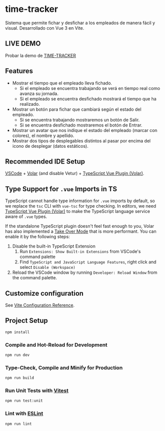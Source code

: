 # time-tracker

Sistema que permite fichar y desfichar a los empleados de manera fácil y visual. Desarrollado con Vue 3 en Vite.

## LIVE DEMO

Probar la demo de [TIME-TRACKER](https://bryans1989-time-tracker.netlify.app/)

## Features

-   Mostrar el tiempo que el empleado lleva fichado.
    -   Si el empleado se encuentra trabajando se verá en tiempo real como avanza su jornada.
    -   Si el empleado se encuentra desfichado mostrará el tiempo que ha realizado.
-   Mostrar un botón para fichar que cambiará según el estado del empleado.
    -   Si se encuentra trabajando mostraremos un botón de Salir.
    -   Si se encuentra desfichado mostraremos el botón de Entrar.
-   Mostrar un avatar que nos indique el estado del empleado (marcar con colores), el nombre y apellido.
-   Mostrar dos tipos de desplegables distintos al pasar por encima del icono de desplegar (datos estáticos).

## Recommended IDE Setup

[VSCode](https://code.visualstudio.com/) + [Volar](https://marketplace.visualstudio.com/items?itemName=Vue.volar) (and disable Vetur) + [TypeScript Vue Plugin (Volar)](https://marketplace.visualstudio.com/items?itemName=Vue.vscode-typescript-vue-plugin).

## Type Support for `.vue` Imports in TS

TypeScript cannot handle type information for `.vue` imports by default, so we replace the `tsc` CLI with `vue-tsc` for type checking. In editors, we need [TypeScript Vue Plugin (Volar)](https://marketplace.visualstudio.com/items?itemName=Vue.vscode-typescript-vue-plugin) to make the TypeScript language service aware of `.vue` types.

If the standalone TypeScript plugin doesn't feel fast enough to you, Volar has also implemented a [Take Over Mode](https://github.com/johnsoncodehk/volar/discussions/471#discussioncomment-1361669) that is more performant. You can enable it by the following steps:

1. Disable the built-in TypeScript Extension
    1. Run `Extensions: Show Built-in Extensions` from VSCode's command palette
    2. Find `TypeScript and JavaScript Language Features`, right click and select `Disable (Workspace)`
2. Reload the VSCode window by running `Developer: Reload Window` from the command palette.

## Customize configuration

See [Vite Configuration Reference](https://vitejs.dev/config/).

## Project Setup

```sh
npm install
```

### Compile and Hot-Reload for Development

```sh
npm run dev
```

### Type-Check, Compile and Minify for Production

```sh
npm run build
```

### Run Unit Tests with [Vitest](https://vitest.dev/)

```sh
npm run test:unit
```

### Lint with [ESLint](https://eslint.org/)

```sh
npm run lint
```
